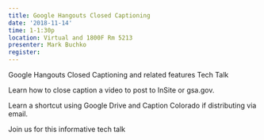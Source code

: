 ```yaml
---
title: Google Hangouts Closed Captioning
date: '2018-11-14'
time: 1-1:30p
location: Virtual and 1800F Rm 5213
presenter: Mark Buchko
register:
---
```


Google Hangouts Closed Captioning and related features Tech Talk

Learn how to close caption a video to post to InSite or gsa.gov.

Learn a shortcut using Google Drive and Caption Colorado if distributing via email.

Join us for this informative tech talk

